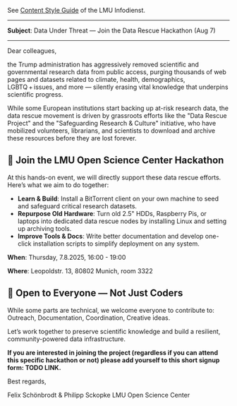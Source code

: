 See [Content Style Guide](https://www.lmu.de/de/die-lmu/struktur/zentrale-universitaetsverwaltung/kommunikation-und-presse/lmu-brand-guide/content-style-guide/) of the LMU Infodienst.

---

**Subject**: Data Under Threat — Join the Data Rescue Hackathon (Aug 7)

---

Dear colleagues,

the Trump administration has aggressively removed scientific and governmental research data from public access, purging thousands of web pages and datasets related to climate, health, demographics, LGBTQ + issues, and more — silently erasing vital knowledge that underpins scientific progress.

While some European institutions start backing up at-risk research data, the data rescue movement is driven by grassroots efforts like the "Data Rescue Project" and the "Safeguarding Research & Culture" initiative, who have mobilized volunteers, librarians, and scientists to download and archive these resources before they are lost forever.

## 🚀 Join the LMU Open Science Center Hackathon

At this hands-on event, we will directly support these data rescue efforts. Here’s what we aim to do together:

- **Learn & Build**: Install a BitTorrent client on your own machine to seed and safeguard critical research datasets.
- **Repurpose Old Hardware**: Turn old 2.5" HDDs, Raspberry Pis, or laptops into dedicated data rescue nodes by installing Linux and setting up archiving tools.
- **Improve Tools & Docs**: Write better documentation and develop one-click installation scripts to simplify deployment on any system.

**When**: Thursday, 7.8.2025, 16:00 - 19:00 

**Where**: Leopoldstr. 13, 80802 Munich, room 3322

## 🤝 Open to Everyone — Not Just Coders

While some parts are technical, we welcome everyone to contribute to: Outreach, Documentation, Coordination, Creative ideas.


Let’s work together to preserve scientific knowledge and build a resilient, community-powered data infrastructure.

**If you are interested in joining the project (regardless if you can attend this specific hackathon or not) please add yourself to this short signup form: TODO LINK.**


Best regards,

Felix Schönbrodt & Philipp Sckopke 
LMU Open Science Center
